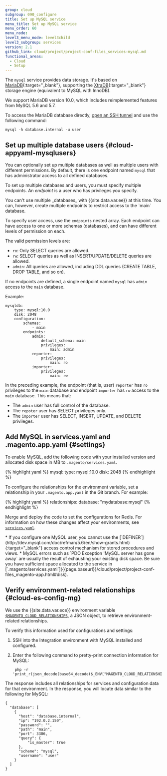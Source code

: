 ```yaml
---
group: cloud
subgroup: 090_configure
title: Set up MySQL service
menu_title: Set up MySQL service
menu_order: 60
menu_node:
level3_menu_node: level3child
level3_subgroup: services
version: 2.1
github_link: cloud/project/project-conf-files_services-mysql.md
functional_areas:
  - Cloud
  - Setup
---
```


The `mysql` service provides data storage. It's based on [MariaDB](https://mariadb.com/products/subscription-plans){:target="_blank"}, supporting the [XtraDB](https://www.percona.com/software/mysql-database/percona-server/xtradb){:target="_blank"} storage
engine (equivalent to MySQL with InnoDB).

We support MariaDB version 10.0, which includes reimplemented features from MySQL 5.6 and 5.7.

To access the MariaDB database directly, [open an SSH tunnel]({{page.baseurl}}/cloud/env/environments-start.html#env-start-tunn) and use the
following command:

    mysql -h database.internal -u user

## Set up multiple database users {#cloud-appyaml-mysqlusers}
You can optionally set up multiple databases as well as multiple users with different permissions. By default, there is one endpoint named `mysql` that has administrator access to all defined databases.

To set up multiple databases and users, you must specify multiple endpoints. An _endpoint_ is a user who has privileges you specify.

<div class="bs-callout bs-callout-warning" id="warning" markdown="1">
You can't use multiple _databases_ with {{site.data.var.ee}} at this time. You can, however, create multiple endpoints to restrict access to the `main` database.
</div>

To specify user access, use the `endpoints` nested array. Each endpoint can have access to one or more schemas (databases), and can have different levels of permission on each.

The valid permission levels are:

*   `ro`: Only SELECT queries are allowed.
*   `rw`: SELECT queries as well as INSERT/UPDATE/DELETE queries are allowed.
*   `admin`: All queries are allowed, including DDL queries (CREATE TABLE, DROP TABLE, and so on).

If no endpoints are defined, a single endpoint named `mysql` has `admin` access to the `main` database.

Example:

```
mysqldb:
    type: mysql:10.0
    disk: 2048
    configuration:
        schemas:
            - main
        endpoints:
            admin:
                default_schema: main
                privileges:
                    main: admin
            reporter:
                privileges:
                    main: ro
            importer:
                privileges:
                    main: rw

```

In the preceding example, the endpoint (that is, user) `reporter` has `ro` privileges to the `main` database and endpoint `importer` has `rw` access to the `main` database. This means that:

*   The `admin` user has full control of the database.
*   The `repoter` user has SELECT privileges only.
*   The `importer` user has SELECT, INSERT, UPDATE, and DELETE privileges.

## Add MySQL in services.yaml and .magento.app.yaml {#settings}
To enable MySQL, add the following code with your installed version and allocated disk space in MB to `.magento/services.yaml`.

{% highlight yaml %}
mysql:
    type: mysql:10.0
    disk: 2048
{% endhighlight %}

To configure the relationships for the environment variable, set a relationship in your `.magento.app.yaml` in the Git branch. For example:

{% highlight yaml %}
relationships:
    database: "mydatabase:mysql"
{% endhighlight %}

Merge and deploy the code to set the configurations for Redis. For information on how these changes affect your environments, see [`services.yaml`]({{page.baseurl}}/cloud/project/project-conf-files_services.html).

<div class="bs-callout bs-callout-info" id="info" markdown="1">
* If you configure one MySQL user, you cannot use the [`DEFINER`](http://dev.mysql.com/doc/refman/5.6/en/show-grants.html){:target="_blank"} access control mechanism for stored procedures and views.
* MySQL errors such as `PDO Exception 'MySQL server has gone away` are usually the result of exhausting your existing disk space. Be sure you have sufficient space allocated to the service in [`.magento/services.yaml`]({{page.baseurl}}/cloud/project/project-conf-files_magento-app.html#disk).
</div>

## Verify environment-related relationships {#cloud-es-config-mg}
We use the {{site.data.var.ece}} environment variable [`$MAGENTO_CLOUD_RELATIONSHIPS`]({{page.baseurl}}/cloud/env/environment-vars_cloud.html), a JSON object, to retrieve environment-related relationships.

To verify this information used for configurations and settings:

1. SSH into the Integration environment with MySQL installed and configured.
2. Enter the following command to pretty-print connection information for MySQL:

        php -r 'print_r(json_decode(base64_decode($_ENV["MAGENTO_CLOUD_RELATIONSHIPS"])));'

The response includes all relationships for services and configuration data for that environment. In the response, you will locate data similar to the following for MySQL:

```
{
  "database": [
    {
      "host": "database.internal",
      "ip": "192.0.2.150",
      "password": "",
      "path": "main",
      "port": 3306,
      "query": {
          "is_master": true
      },
      "scheme": "mysql",
      "username": "user"
    }
  ]
}
```